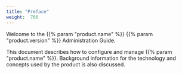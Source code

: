 ```yaml
---
title: "Preface"
weight:  700
---
```

<!-- DISCLAIMER: This file is based on the syslog-ng Open Source Edition documentation https://github.com/balabit/syslog-ng-ose-guides/commit/2f4a52ee61d1ea9ad27cb4f3168b95408fddfdf2 and is used under the terms of The syslog-ng Open Source Edition Documentation License. The file has been modified by Axoflow. -->

Welcome to the {{% param "product.name" %}} {{% param "product.version" %}} Administration Guide.

This document describes how to configure and manage {{% param "product.name" %}}. Background information for the technology and concepts used by the product is also discussed.
